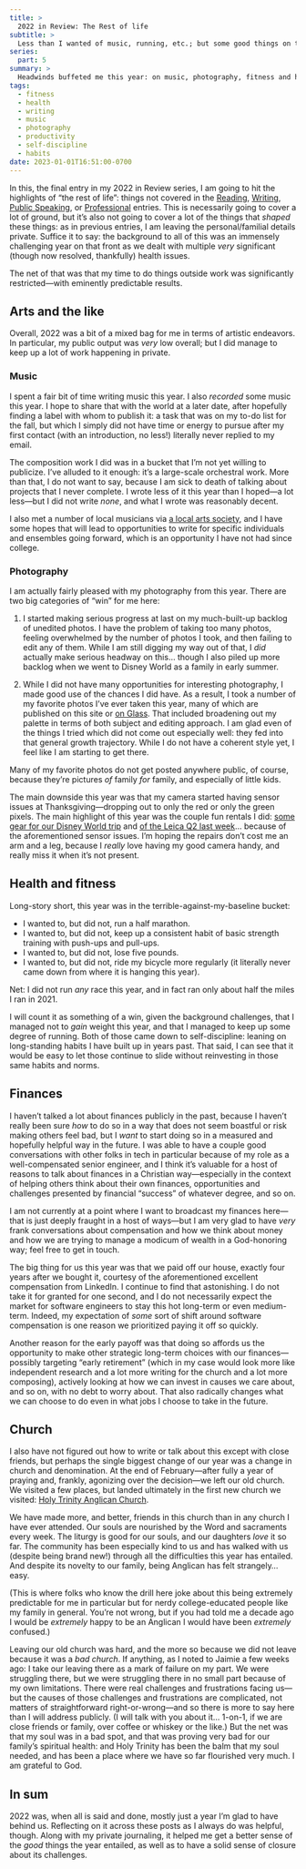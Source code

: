```yaml
---
title: >
  2022 in Review: The Rest of life
subtitle: >
  Less than I wanted of music, running, etc.; but some good things on the financial and spiritual fronts.
series:
  part: 5
summary: >
  Headwinds buffeted me this year: on music, photography, fitness and health. But it was good year financially, for which we’re profoundly grateful; and we found a new church home which has been a balm to our souls, for which we’re even more grateful.
tags:
  - fitness
  - health
  - writing
  - music
  - photography
  - productivity
  - self-discipline
  - habits
date: 2023-01-01T16:51:00-0700
---
```


In this, the final entry in my 2022 in Review series, I am going to hit the highlights of “the rest of life”: things not covered in the [Reading][r], [Writing][w], [Public Speaking][ps], or [Professional][p] entries. This is necessarily going to cover a lot of ground, but it’s also not going to cover a lot of the things that *shaped* these things: as in previous entries, I am leaving the personal/familial details private. Suffice it to say: the background to all of this was an immensely challenging year on that front as we dealt with multiple *very* significant (though now resolved, thankfully) health issues.

The net of that was that my time to do things outside work was significantly restricted—with eminently predictable results.

[r]: https://v5.chriskrycho.com/journal/2022-in-review/reading/
[w]: https://v5.chriskrycho.com/journal/2022-in-review/writing/
[ps]: https://v5.chriskrycho.com/journal/2022-in-review/public-speaking/
[p]: https://v5.chriskrycho.com/journal/2022-in-review/professional/


## Arts and the like

Overall, 2022 was a bit of a mixed bag for me in terms of artistic endeavors. In particular, my public output was *very* low overall; but I did manage to keep up a lot of work happening in private.

### Music

I spent a fair bit of time writing music this year. I also *recorded* some music this year. I hope to share that with the world at a later date, after hopefully finding a label with whom to publish it: a task that was on my to-do list for the fall, but which I simply did not have time or energy to pursue after my first contact (with an introduction, no less!) literally never replied to my email.

The composition work I did was in a bucket that I’m not yet willing to publicize. I’ve alluded to it enough: it’s a large-scale orchestral work. More than that, I do not want to say, because I am sick to death of talking about projects that I never complete. I wrote less of it this year than I hoped—a lot less—but I did not write *none*, and what I wrote was reasonably decent.

I also met a number of local musicians via [a local arts society][anselm], and I have some hopes that will lead to opportunities to write for specific individuals and ensembles going forward, which is an opportunity I have not had since college.

[anselm]: https://www.anselmsociety.org

### Photography

I am actually fairly pleased with my photography from this year. There are two big categories of “win” for me here:

1. I started making serious progress at last on my much-built-up backlog of unedited photos. I have the problem of taking too many photos, feeling overwhelmed by the number of photos I took, and then failing to edit any of them. While I am still digging my way out of that, I *did* actually make serious headway on this… though I also piled up more backlog when we went to Disney World as a family in early summer.

2. While I did not have many opportunities for interesting photography, I made good use of the chances I did have. As a result, I took a number of my favorite photos I’ve ever taken this year, many of which are published on this site or [on Glass][glass]. That included broadening out my palette in terms of both subject and editing approach. I am glad even of the things I tried which did not come out especially well: they fed into that general growth trajectory. While I do not have a coherent style yet, I feel like I am starting to get there.

[glass]: https://glass.photo/chriskrycho

<aside>

Many of my favorite photos do not get posted anywhere public, of course, because they’re pictures *of* family *for* family, and especially of little kids.

</aside>

The main downside this year was that my camera started having sensor issues at Thanksgiving—dropping out to only the red or only the green pixels. The main highlight of this year was the couple fun rentals I did: [some gear for our Disney World trip][disney] and [of the Leica Q2 last week][q2]… because of the aforementioned sensor issues. I’m hoping the repairs don’t cost me an arm and a leg, because I *really* love having my good camera handy, and really miss it when it’s not present.

[disney]: https://v5.chriskrycho.com/journal/disney-world-2022-camera-gear/
[q2]: https://v5.chriskrycho.com/essays/the-leica-q2/


## Health and fitness

Long-story short, this year was in the terrible-against-my-baseline bucket:

- I wanted to, but did not, run a half marathon.
- I wanted to, but did not, keep up a consistent habit of basic strength training with push-ups and pull-ups.
- I wanted to, but did not, lose five pounds.
- I wanted to, but did not, ride my bicycle more regularly (it literally never came down from where it is hanging this year).

Net: I did not run *any* race this year, and in fact ran only about half the miles I ran in 2021.

I will count it as something of a win, given the background challenges, that I managed not to *gain* weight this year, and that I managed to keep up some degree of running. Both of those came down to self-discipline: leaning on long-standing habits I have built up in years past. That said, I can see that it would be easy to let those continue to slide without reinvesting in those same habits and norms.


## Finances

I haven’t talked a lot about finances publicly in the past, because I haven’t really been sure *how* to do so in a way that does not seem boastful or risk making others feel bad, but I *want* to start doing so in a measured and hopefully helpful way in the future. I was able to have a couple good conversations with other folks in tech in particular because of my role as a well-compensated senior engineer, and I think it’s valuable for a host of reasons to talk about finances in a Christian way—especially in the context of helping others think about their own finances, opportunities and challenges presented by financial “success” of whatever degree, and so on.

<section class='note' aria-label='note' aria-role='note'>

I am not currently at a point where I want to broadcast my finances here—that is just deeply fraught in a host of ways—but I am very glad to have *very* frank conversations about compensation and how we think about money and how we are trying to manage a modicum of wealth in a God-honoring way; feel free to get in touch.

</section>

The big thing for us this year was that we paid off our house, exactly four years after we bought it, courtesy of the aforementioned excellent compensation from LinkedIn. I continue to find that astonishing. I do not take it for granted for one second, and I do not necessarily expect the market for software engineers to stay this hot long-term or even medium-term. Indeed, my expectation of *some* sort of shift around software compensation is one reason we prioritized paying it off so quickly.

Another reason for the early payoff was that doing so affords us the opportunity to make other strategic long-term choices with our finances—possibly targeting “early retirement” (which in my case would look more like independent research and a lot more writing for the church and a lot more composing), actively looking at how we can invest in causes we care about, and so on, with no debt to worry about. That also radically changes what we can choose to do even in what jobs I choose to take in the future.


## Church

I also have not figured out how to write or talk about this except with close friends, but perhaps the single biggest change of our year was a change in church and denomination. At the end of February—after fully a year of praying and, frankly, agonizing over the decision—we left our old church. We visited a few places, but landed ultimately in the first new church we visited: [Holy Trinity Anglican Church][ht].

[ht]: https://www.holytrinityanglican.church

We have made more, and better, friends in this church than in any church I have ever attended. Our souls are nourished by the Word and sacraments every week. The liturgy is good for our souls, and our daughters *love* it so far. The community has been especially kind to us and has walked with us (despite being brand new!) through all the difficulties this year has entailed. And despite its novelty to our family, being Anglican has felt strangely… easy.

(This is where folks who know the drill here joke about this being extremely predictable for me in particular but for nerdy college-educated people like my family in general. You’re not wrong, but if you had told me a decade ago I would be *extremely* happy to be an Anglican I would have been *extremely* confused.)

Leaving our old church was hard, and the more so because we did not leave because it was a *bad church*. If anything, as I noted to Jaimie a few weeks ago: I take our leaving there as a mark of failure on my part. We were struggling there, but we were struggling there in no small part because of my own limitations. There were real challenges and frustrations facing us—but the causes of those challenges and frustrations are complicated, not matters of straightforward right-or-wrong—and so there is more to say here than I will address publicly. (I will talk with you about it… 1-on-1, if we are close friends or family, over coffee or whiskey or the like.) But the net was that my soul was in a bad spot, and that was proving very bad for our family’s spiritual health: and Holy Trinity has been the balm that my soul needed, and has been a place where we have so far flourished very much. I am grateful to God.


## In sum

2022 was, when all is said and done, mostly just a year I’m glad to have behind us. Reflecting on it across these posts as I always do was helpful, though. Along with my private journaling, it helped me get a better sense of the *good* things the year entailed, as well as to have a solid sense of closure about its challenges.

